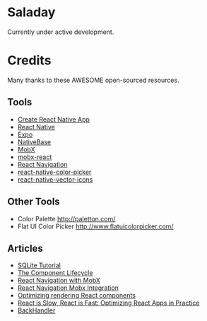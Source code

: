 # Saladay

Currently under active development.

# Credits

Many thanks to these AWESOME open-sourced resources.

## Tools

- [Create React Native App](https://github.com/react-community/create-react-native-app)
- [React Native](https://facebook.github.io/react-native/)
- [Expo](https://expo.io/)
- [NativeBase](https://nativebase.io/)
- [MobX](https://github.com/mobxjs/mobx)
- [mobx-react](https://github.com/mobxjs/mobx-react)
- [React Navigation](https://reactnavigation.org)
- [react-native-color-picker](https://github.com/instea/react-native-color-picker)
- [react-native-vector-icons](https://oblador.github.io/react-native-vector-icons/)

## Other Tools

- Color Palette <http://paletton.com/>
- Flat UI Color Picker <http://www.flatuicolorpicker.com/>

## Articles

- [SQLite Tutorial](http://www.sqlitetutorial.net)
- [The Component Lifecycle](https://reactjs.org/docs/react-component.html#the-component-lifecycle)
- [React Navigation with MobX](https://hackernoon.com/react-navigation-with-mobx-2064fcdaa25b)
- [React Navigation Mobx Integration](https://github.com/react-community/react-navigation/blob/8e8d3d562c9e80616f145f97ffb02dcf2048e67e/docs/guides/Mobx-Integration.md)
- [Optimizing rendering React components](https://mobx.js.org/best/react-performance.html)
- [React is Slow, React is Fast: Optimizing React Apps in Practice](https://marmelab.com/blog/2017/02/06/react-is-slow-react-is-fast.html)
- [BackHandler](https://facebook.github.io/react-native/docs/backhandler.html)
